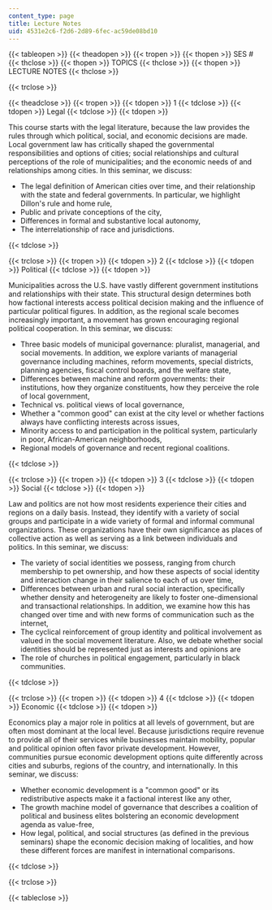 ```yaml
---
content_type: page
title: Lecture Notes
uid: 4531e2c6-f2d6-2d89-6fec-ac59de08bd10
---
```


{{< tableopen >}}
{{< theadopen >}}
{{< tropen >}}
{{< thopen >}}
SES #
{{< thclose >}}
{{< thopen >}}
TOPICS
{{< thclose >}}
{{< thopen >}}
LECTURE NOTES
{{< thclose >}}

{{< trclose >}}

{{< theadclose >}}
{{< tropen >}}
{{< tdopen >}}
1
{{< tdclose >}}
{{< tdopen >}}
Legal
{{< tdclose >}}
{{< tdopen >}}


This course starts with the legal literature, because the law provides the rules through which political, social, and economic decisions are made. Local government law has critically shaped the governmental responsibilities and options of cities; social relationships and cultural perceptions of the role of municipalities; and the economic needs of and relationships among cities. In this seminar, we discuss:

*   The legal definition of American cities over time, and their relationship with the state and federal governments. In particular, we highlight Dillon's rule and home rule,
*   Public and private conceptions of the city,
*   Differences in formal and substantive local autonomy,
*   The interrelationship of race and jurisdictions.


{{< tdclose >}}

{{< trclose >}}
{{< tropen >}}
{{< tdopen >}}
2
{{< tdclose >}}
{{< tdopen >}}
Political
{{< tdclose >}}
{{< tdopen >}}


Municipalities across the U.S. have vastly different government institutions and relationships with their state. This structural design determines both how factional interests access political decision making and the influence of particular political figures. In addition, as the regional scale becomes increasingly important, a movement has grown encouraging regional political cooperation. In this seminar, we discuss:

*   Three basic models of municipal governance: pluralist, managerial, and social movements. In addition, we explore variants of managerial governance including machines, reform movements, special districts, planning agencies, fiscal control boards, and the welfare state,
*   Differences between machine and reform governments: their institutions, how they organize constituents, how they perceive the role of local government,
*   Technical vs. political views of local governance,
*   Whether a "common good" can exist at the city level or whether factions always have conflicting interests across issues,
*   Minority access to and participation in the political system, particularly in poor, African-American neighborhoods,
*   Regional models of governance and recent regional coalitions.


{{< tdclose >}}

{{< trclose >}}
{{< tropen >}}
{{< tdopen >}}
3
{{< tdclose >}}
{{< tdopen >}}
Social
{{< tdclose >}}
{{< tdopen >}}


Law and politics are not how most residents experience their cities and regions on a daily basis. Instead, they identify with a variety of social groups and participate in a wide variety of formal and informal communal organizations. These organizations have their own significance as places of collective action as well as serving as a link between individuals and politics. In this seminar, we discuss:

*   The variety of social identities we possess, ranging from church membership to pet ownership, and how these aspects of social identity and interaction change in their salience to each of us over time,
*   Differences between urban and rural social interaction, specifically whether density and heterogeneity are likely to foster one-dimensional and transactional relationships. In addition, we examine how this has changed over time and with new forms of communication such as the internet,
*   The cyclical reinforcement of group identity and political involvement as valued in the social movement literature. Also, we debate whether social identities should be represented just as interests and opinions are
*   The role of churches in political engagement, particularly in black communities.


{{< tdclose >}}

{{< trclose >}}
{{< tropen >}}
{{< tdopen >}}
4
{{< tdclose >}}
{{< tdopen >}}
Economic
{{< tdclose >}}
{{< tdopen >}}


Economics play a major role in politics at all levels of government, but are often most dominant at the local level. Because jurisdictions require revenue to provide all of their services while businesses maintain mobility, popular and political opinion often favor private development. However, communities pursue economic development options quite differently across cities and suburbs, regions of the country, and internationally. In this seminar, we discuss:

*   Whether economic development is a "common good" or its redistributive aspects make it a factional interest like any other,
*   The growth machine model of governance that describes a coalition of political and business elites bolstering an economic development agenda as value-free,
*   How legal, political, and social structures (as defined in the previous seminars) shape the economic decision making of localities, and how these different forces are manifest in international comparisons.


{{< tdclose >}}

{{< trclose >}}

{{< tableclose >}}